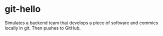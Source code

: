 # git-hello
Simulates a backend team that develops a piece of software and commics locally in git. Then pushes to GitHub.
